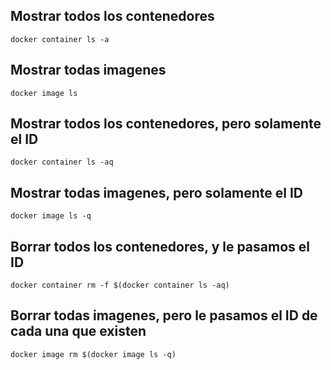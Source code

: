## Mostrar todos los contenedores
```
docker container ls -a
```
## Mostrar todas imagenes
```
docker image ls
```
## Mostrar todos los contenedores, pero solamente el ID
```
docker container ls -aq
```
## Mostrar todas imagenes, pero solamente el ID
```
docker image ls -q
```
## Borrar todos los contenedores, y le pasamos el ID
```
docker container rm -f $(docker container ls -aq)
```
## Borrar todas imagenes, pero le pasamos el ID de cada una que existen
```
docker image rm $(docker image ls -q)
```
